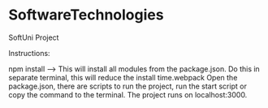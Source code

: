 # SoftwareTechnologies
SoftUni Project

Instructions: 

npm install --> This will install all modules from the package.json. Do this in separate terminal, this will reduce the install time.webpack
Open the package.json, there are scripts to run the project, run the start script or copy the command to the terminal.
The project runs on localhost:3000.
